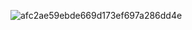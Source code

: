![afc2ae59ebde669d173ef697a286dd4e](https://github.com/user-attachments/assets/87c8eacf-869f-4d19-8348-de246624898d)
